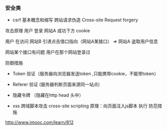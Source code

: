 ### 安全类
- csrf
基本概念和缩写
跨站请求伪造 Cross-site Request forgery

攻击原理
用户  登录  网站A
成功下方 cookie

用户 在访问 网站B
引诱点击借口指向（网站A某接口） => 网站A 盗取用户信息

网站某个接口有问题
用户在那个网站登录过

防御措施
- Token 验证（服务器向浏览器发送token ,只能携带cookie，不能带token）
- Referer 验证 (服务器判断页面来源同一站点)
- 隐藏令牌 （隐藏在http head 头中）

- xss
跨域脚本攻击 cross-site scripting
原理：向页面注入js脚本 执行
防范措施

http://www.imooc.com/learn/812
